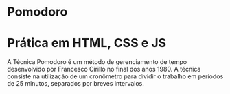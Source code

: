 # Pomodoro
# Prática em HTML, CSS e JS
A Técnica Pomodoro é um método de gerenciamento de tempo desenvolvido por Francesco Cirillo no final dos anos 1980.
A técnica consiste na utilização de um cronômetro para dividir o trabalho em períodos de 25 minutos, separados por 
breves intervalos. 
